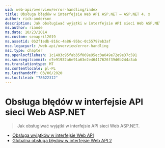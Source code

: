 ```yaml
---
uid: web-api/overview/error-handling/index
title: Obsługa błędów w interfejsie Web API ASP.NET — ASP.NET 4. x
author: rick-anderson
description: Jak obsługiwać wyjątki w interfejsie API sieci Web ASP.NET.
ms.author: riande
ms.date: 10/23/2014
ms.custom: seoapril2019
ms.assetid: 0b2f1edb-816c-4a86-95bc-0c55797eb3af
msc.legacyurl: /web-api/overview/error-handling
msc.type: chapter
ms.openlocfilehash: 1c1403c95fab35f069e95ec3a049e72e9e37c591
ms.sourcegitcommit: e7e91932a6e91a63e2e46417626f39d6b244a3ab
ms.translationtype: MT
ms.contentlocale: pl-PL
ms.lasthandoff: 03/06/2020
ms.locfileid: "78622312"
---
```

# <a name="error-handling-in-aspnet-web-api"></a>Obsługa błędów w interfejsie API sieci Web ASP.NET

> Jak obsługiwać wyjątki w interfejsie API sieci Web ASP.NET.

- [Obsługa wyjątków w interfejsie Web API](exception-handling.md)
- [Globalna obsługa błędów w interfejsie Web API 2](web-api-global-error-handling.md)
